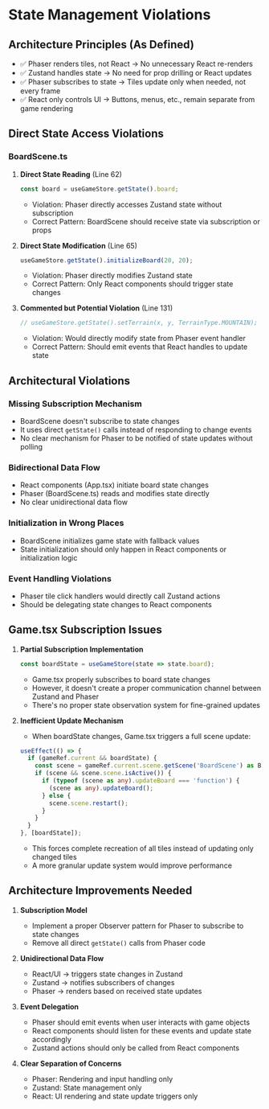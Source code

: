 # State Management Violations

## Architecture Principles (As Defined)
- ✅ Phaser renders tiles, not React → No unnecessary React re-renders
- ✅ Zustand handles state → No need for prop drilling or React updates
- ✅ Phaser subscribes to state → Tiles update only when needed, not every frame
- ✅ React only controls UI → Buttons, menus, etc., remain separate from game rendering

## Direct State Access Violations

### BoardScene.ts
1. **Direct State Reading** (Line 62)
   ```typescript
   const board = useGameStore.getState().board;
   ```
   - Violation: Phaser directly accesses Zustand state without subscription
   - Correct Pattern: BoardScene should receive state via subscription or props

2. **Direct State Modification** (Line 65)
   ```typescript
   useGameStore.getState().initializeBoard(20, 20);
   ```
   - Violation: Phaser directly modifies Zustand state
   - Correct Pattern: Only React components should trigger state changes

3. **Commented but Potential Violation** (Line 131)
   ```typescript
   // useGameStore.getState().setTerrain(x, y, TerrainType.MOUNTAIN);
   ```
   - Violation: Would directly modify state from Phaser event handler
   - Correct Pattern: Should emit events that React handles to update state

## Architectural Violations

### Missing Subscription Mechanism
- BoardScene doesn't subscribe to state changes
- It uses direct `getState()` calls instead of responding to change events
- No clear mechanism for Phaser to be notified of state updates without polling

### Bidirectional Data Flow
- React components (App.tsx) initiate board state changes
- Phaser (BoardScene.ts) reads and modifies state directly
- No clear unidirectional data flow

### Initialization in Wrong Places
- BoardScene initializes game state with fallback values
- State initialization should only happen in React components or initialization logic

### Event Handling Violations
- Phaser tile click handlers would directly call Zustand actions
- Should be delegating state changes to React components

## Game.tsx Subscription Issues

1. **Partial Subscription Implementation**
   ```typescript
   const boardState = useGameStore(state => state.board);
   ```
   - Game.tsx properly subscribes to board state changes
   - However, it doesn't create a proper communication channel between Zustand and Phaser
   - There's no proper state observation system for fine-grained updates
   
2. **Inefficient Update Mechanism**
   - When boardState changes, Game.tsx triggers a full scene update:
   ```typescript
   useEffect(() => {
     if (gameRef.current && boardState) {
       const scene = gameRef.current.scene.getScene('BoardScene') as BoardScene;
       if (scene && scene.scene.isActive()) {
         if (typeof (scene as any).updateBoard === 'function') {
           (scene as any).updateBoard();
         } else {
           scene.scene.restart();
         }
       }
     }
   }, [boardState]);
   ```
   - This forces complete recreation of all tiles instead of updating only changed tiles
   - A more granular update system would improve performance

## Architecture Improvements Needed

1. **Subscription Model**
   - Implement a proper Observer pattern for Phaser to subscribe to state changes
   - Remove all direct `getState()` calls from Phaser code

2. **Unidirectional Data Flow**
   - React/UI → triggers state changes in Zustand
   - Zustand → notifies subscribers of changes 
   - Phaser → renders based on received state updates

3. **Event Delegation**
   - Phaser should emit events when user interacts with game objects
   - React components should listen for these events and update state accordingly
   - Zustand actions should only be called from React components

4. **Clear Separation of Concerns**
   - Phaser: Rendering and input handling only
   - Zustand: State management only
   - React: UI rendering and state update triggers only 